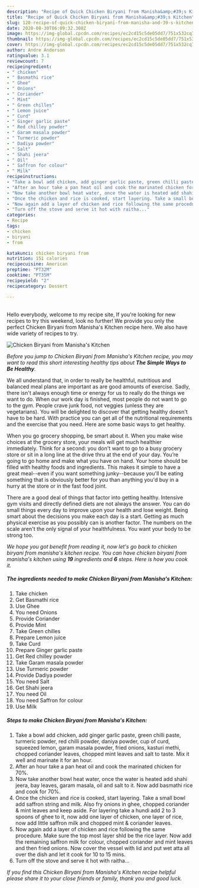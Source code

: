 ```yaml
---
description: "Recipe of Quick Chicken Biryani from Manisha&amp;#39;s Kitchen"
title: "Recipe of Quick Chicken Biryani from Manisha&amp;#39;s Kitchen"
slug: 120-recipe-of-quick-chicken-biryani-from-manisha-and-39-s-kitchen
date: 2020-08-30T06:09:32.308Z
image: https://img-global.cpcdn.com/recipes/ec2cd15c5de05dd7/751x532cq70/chicken-biryani-from-manishas-kitchen-recipe-main-photo.jpg
thumbnail: https://img-global.cpcdn.com/recipes/ec2cd15c5de05dd7/751x532cq70/chicken-biryani-from-manishas-kitchen-recipe-main-photo.jpg
cover: https://img-global.cpcdn.com/recipes/ec2cd15c5de05dd7/751x532cq70/chicken-biryani-from-manishas-kitchen-recipe-main-photo.jpg
author: Andre Anderson
ratingvalue: 3.1
reviewcount: 7
recipeingredient:
- " chicken"
- " Basmathi rice"
- " Ghee"
- " Onions"
- " Coriander"
- " Mint"
- " Green chilles"
- " Lemon juice"
- " Curd"
- " Ginger garlic paste"
- " Red chilley powder"
- " Garam masala powder"
- " Turmeric powder"
- " Dadiya powder"
- " Salt"
- " Shahi jeera"
- " Oil"
- " Saffron for colour"
- " Milk"
recipeinstructions:
- "Take a bowl add chicken, add ginger garlic paste, green chilli paste, turmeric powder, red chilli powder, daniya powder, cup of curd, squeezed lemon, garam masala powder, fried onions, kasturi methi, chopped coriander leaves, chopped mint leaves and salt to taste. Mix it well and marinate it for an hour."
- "After an hour take a pan heat oil and cook the marinated chicken for 70%."
- "Now take another bowl heat water, once the water is heated add shahi jeera, bay leaves, garam masala, oil and salt to it. Now add basmathi rice and cook for 70%."
- "Once the chicken and rice is cooked, start layering. Take a small bowl add saffron string and milk. Also fry onions in ghee, chopped coriander &amp; mint leaves and keep aside. For layering take a hundi add 2 to 3 spoons of ghee to it, now add one layer of chicken, one layer of rice, now add little saffron milk and chopped mint &amp; coriander leaves."
- "Now again add a layer of chicken and rice following the same procedure. Make sure the top most layer shld be the rice layer. Now add the remaining saffron milk for colour, chopped coriander and mint leaves and then fried onions. Now cover the vessel with lid and put wet atta all over the dish and let it cook for 10 to 15 mins."
- "Turn off the stove and serve it hot with raitha..."
categories:
- Recipe
tags:
- chicken
- biryani
- from

katakunci: chicken biryani from 
nutrition: 151 calories
recipecuisine: American
preptime: "PT32M"
cooktime: "PT35M"
recipeyield: "2"
recipecategory: Dessert

---
```

<br>
Hello everybody, welcome to my recipe site, If you're looking for new recipes to try this weekend, look no further! We provide you only the perfect Chicken Biryani from Manisha&#39;s Kitchen recipe here. We also have wide variety of recipes to try.
<br>


![Chicken Biryani from Manisha&#39;s Kitchen](https://img-global.cpcdn.com/recipes/ec2cd15c5de05dd7/751x532cq70/chicken-biryani-from-manishas-kitchen-recipe-main-photo.jpg)

<i>Before you jump to Chicken Biryani from Manisha&#39;s Kitchen recipe, you may want to read this short interesting healthy tips about <strong>The Simple Ways to Be Healthy</strong>.</i>

We all understand that, in order to really be healthful, nutritious and balanced meal plans are important as are good amounts of exercise. Sadly, there isn't always enough time or energy for us to really do the things we want to do. When our work day is finished, most people do not want to go to the gym. People crave junk food, not veggies (unless they are vegetarians). You will be delighted to discover that getting healthy doesn't have to be hard. With practice you can get all of the nutritional requirements and the exercise that you need. Here are some basic ways to get healthy.

When you go grocery shopping, be smart about it. When you make wise choices at the grocery store, your meals will get much healthier immediately. Think for a second: you don't want to go to a busy grocery store or sit in a long line at the drive thru at the end of your day. You’re going to go home and make what you have on hand. Your home should be filled with healthy foods and ingredients. This makes it simple to have a great meal--even if you want something junky--because you'll be eating something that is obviously better for you than anything you'd buy in a hurry at the store or in the fast food joint.

There are a good deal of things that factor into getting healthy. Intensive gym visits and directly defined diets are not always the answer. You can do small things every day to improve upon your health and lose weight. Being smart about the decisions you make each day is a start. Getting as much physical exercise as you possibly can is another factor. The numbers on the scale aren't the only signal of your healthfulness. You want your body to be strong too. 


<i>We hope you got benefit from reading it, now let's go back to chicken biryani from manisha&#39;s kitchen recipe. You can have chicken biryani from manisha&#39;s kitchen using <strong>19</strong> ingredients and <strong>6</strong> steps. Here is how you cook it.
</i>

##### The ingredients needed to make Chicken Biryani from Manisha&#39;s Kitchen:

1. Take  chicken
1. Get  Basmathi rice
1. Use  Ghee
1. You need  Onions
1. Provide  Coriander
1. Provide  Mint
1. Take  Green chilles
1. Prepare  Lemon juice
1. Take  Curd
1. Prepare  Ginger garlic paste
1. Get  Red chilley powder
1. Take  Garam masala powder
1. Use  Turmeric powder
1. Provide  Dadiya powder
1. You need  Salt
1. Get  Shahi jeera
1. You need  Oil
1. You need  Saffron for colour
1. Use  Milk


##### Steps to make Chicken Biryani from Manisha&#39;s Kitchen:

1. Take a bowl add chicken, add ginger garlic paste, green chilli paste, turmeric powder, red chilli powder, daniya powder, cup of curd, squeezed lemon, garam masala powder, fried onions, kasturi methi, chopped coriander leaves, chopped mint leaves and salt to taste. Mix it well and marinate it for an hour.
1. After an hour take a pan heat oil and cook the marinated chicken for 70%.
1. Now take another bowl heat water, once the water is heated add shahi jeera, bay leaves, garam masala, oil and salt to it. Now add basmathi rice and cook for 70%.
1. Once the chicken and rice is cooked, start layering. Take a small bowl add saffron string and milk. Also fry onions in ghee, chopped coriander &amp; mint leaves and keep aside. For layering take a hundi add 2 to 3 spoons of ghee to it, now add one layer of chicken, one layer of rice, now add little saffron milk and chopped mint &amp; coriander leaves.
1. Now again add a layer of chicken and rice following the same procedure. Make sure the top most layer shld be the rice layer. Now add the remaining saffron milk for colour, chopped coriander and mint leaves and then fried onions. Now cover the vessel with lid and put wet atta all over the dish and let it cook for 10 to 15 mins.
1. Turn off the stove and serve it hot with raitha...


<i>If you find this Chicken Biryani from Manisha&#39;s Kitchen recipe helpful please share it to your close friends or family, thank you and good luck.</i>

